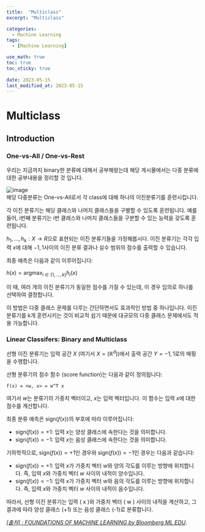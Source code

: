 ```yaml
---
title:  "Multiclass"
excerpt: "Multiclass"

categories:
  - Machine Learning
tags:
  - [Machine Learning]

use_math: true
toc: true
toc_sticky: true
 
date: 2023-05-15
last_modified_at: 2023-05-15
---
```

# Multiclass
## Introduction
### One-vs-All / One-vs-Rest
우리는 지금까지 binary한 분류에 대해서 공부해왔는데 해당 게시물에서는 다중 분류에 대한 공부내용을 정리할 것 입니다.<br>

![image](https://github.com/sparkerhoney/sparkerhoney.github.io/assets/108461006/a404cb0a-4276-4a18-91f2-2c9e741dbfa3)<br>
해당 다중분류는 One-vs-All로서 각 class에 대해 하나의 이진분류기를 훈련시킵니다.<br>

각 이진 분류기는 해당 클래스와 나머지 클래스들을 구별할 수 있도록 훈련됩니다. 예를 들어, i번째 분류기는 i번 클래스와 나머지 클래스들을 구분할 수 있는 능력을 갖도록 훈련됩니다.

$h_1, ..., h_k: X → R$으로 표현되는 이진 분류기들을 가정해봅시다. 이진 분류기는 각각 입력 $x$에 대해 ${-1, 1}$사이의 이진 분류 결과나 실수 범위의 점수를 출력할 수 있습니다.

최종 예측은 다음과 같이 이루어집니다:

$h(x) = \text{{argmax}}_{i \in \{1, \ldots, k\}} h_i(x)$

이 때, 여러 개의 이진 분류기가 동일한 점수를 가질 수 있는데, 이 경우 임의로 하나를 선택하여 결정합니다.

이 방법은 다중 클래스 문제를 다루는 간단하면서도 효과적인 방법 중 하나입니다. 이진 분류기를 k개 훈련시키는 것이 비교적 쉽기 때문에 대규모의 다중 클래스 문제에서도 적용 가능합니다.

### Linear Classifers: Binary and Multiclass
선형 이진 분류기는 입력 공간 $X$ (여기서 $X = ( \mathbb{R}^d )$)에서 출력 공간 $Y = {-1, 1}$로의 매핑을 수행합니다.

선형 분류기의 점수 함수 (score function)는 다음과 같이 정의됩니다:
```
f(x) = <w, x> = w^T x
```


여기서 $w$는 분류기의 가중치 벡터이고, $x$는 입력 벡터입니다. 이 함수는 입력 $x$에 대한 점수를 계산합니다.

최종 분류 예측은 $\text{sign}(f(x))$의 부호에 따라 이루어집니다:

- $\text{sign}(f(x)) = +1$: 입력 $x$는 양성 클래스에 속한다는 것을 의미합니다.
- $\text{sign}(f(x)) = -1$: 입력 $x$는 음성 클래스에 속한다는 것을 의미합니다.

기하학적으로, $\text{sign}(f(x)) = +1$인 경우와 $\text{sign}(f(x)) = -1$인 경우는 다음과 같습니다:

- $\text{sign}(f(x)) = +1$: 입력 $x$가 가중치 벡터 $w$와 양의 각도를 이루는 방향에 위치합니다. 즉, 입력 $x$와 가중치 벡터 $w$ 사이의 내적이 양수입니다.
- $\text{sign}(f(x)) = -1$: 입력 $x$가 가중치 벡터 $w$와 음의 각도를 이루는 방향에 위치합니다. 즉, 입력 $x$와 가중치 벡터 $w$ 사이의 내적이 음수입니다.

따라서, 선형 이진 분류기는 입력 \( x \)와 가중치 벡터 \( w \) 사이의 내적을 계산하고, 그 결과에 따라 양성 클래스 (+1) 또는 음성 클래스 (-1)로 분류합니다.



[*[출처] : FOUNDATIONS OF MACHINE LEARNING by Bloomberg ML EDU*](https://bloomberg.github.io/foml/#home).
